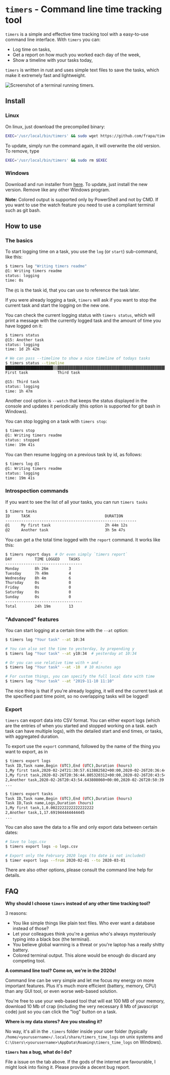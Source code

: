 # `timers` - Command line time tracking tool

`timers` is a simple and effective time tracking tool with a easy-to-use
command line interface. With `timers` you can:

- Log time on tasks,
- Get a report on how much you worked each day of the week,
- Show a timeline with your tasks today,

`timers` is written in rust and uses simple text files to save the tasks, which make it
extremely fast and lightweight.

![Screenshot of a terminal running timers.](images/screenshot.png)

## Install

### Linux

On linux, just download the precompiled binary:

```bash
EXEC='/usr/local/bin/timers' && sudo wget https://github.com/frapa/timers/releases/latest/download/timers-linux -O $EXEC && sudo chmod +x $EXEC
```

To update, simply run the command again, it will overwrite the old version. To remove, type

```bash
EXEC='/usr/local/bin/timers' && sudo rm $EXEC
```

### Windows

Download and run installer from [here](https://github.com/frapa/timers/releases/latest).
To update, just install the new version. Remove like any other Windows program.

**Note:** Colored output is supported only by PowerShell and not by CMD. If you want to use the watch feature
you need to use a compliant terminal such as git bash.

## How to use

### The basics 

To start logging time on a task, you use the `log` (or `start`) sub-command, like this:

```bash
$ timers log "Writing timers readme"
@1: Writing timers readme
status: logging
time: 0s
```

The `@1` is the task id, that you can use to reference the task later.

If you were already logging a task, `timers` will ask if you want to stop the current task and start the logging
on the new one.
 
You can check the current logging status with `timers status`, which will print a message with the currently
logged task and the amount of time you have logged on it:

```bash
$ timers status
@15: Another task
status: logging
time: 1d 2h 42m

# We can pass --timeline to show a nice timeline of todays tasks
$ timers status --timeline
█████████████████████▒▒▓▓▓▓▓▓▓▓▓▓▓▓▓▓▓▓▓▓▓▓▓▓▓▓▓▓▓▓▓▓▓▓▓▓▓▓▓▓▓▓▓▓▓▓▓▓▓▓▓▓▓▓▓░░░░░░░░░░░░░░░░░░░░░░░
First task             Third task                                         

@15: Third task
status: logging
time: 1h 47m
```

Another cool option is `--watch` that keeps the status displayed in the console and updates it periodically
(this option is supported for git bash in Windows).

You can stop logging on a task with `timers stop`:

```bash
$ timers stop
@1: Writing timers readme
status: stopped
time: 19m 41s
```

You can then resume logging on a previous task by id, as follows:

```bash
$ timers log @1
@1: Writing timers readme
status: logging
time: 19m 41s
```

### Introspection commands

If you want to see the list of all your tasks, you can run `timers tasks`

```bash
$ timers tasks
ID     TASK                                 DURATION
----------------------------------------------------------
@1     My first task                        2h 44m 12s
@2     Another task                         3h 5m 47s
```

You can get a the total time logged with the `report` command.
It works like this:

```bash
$ timers report days  # Or even simply `timers report`
DAY          TIME LOGGED    TASKS
----------------------------------
Monday       8h 26m         3
Tuesday      7h 49m         4
Wednesday    8h 4m          6
Thursday     0s             0
Friday       0s             0
Saturday     0s             0
Sunday       0s             0
----------------------------------
Total        24h 19m        13
```

### "Advanced" features

You can start logging at a certain time with the `--at` option:

```bash
$ timers log "Your task" --at 10:34

# You can also set the time to yesterday, by prepending y
$ timers log "Your task" --at y10:34  # yesterday at 10:34

# Or you can use relative time with + and -
$ timers log "Your task" --at -10  # 10 minutes ago

# For custom things, you can specify the full local date with time
$ timers log "Your task" --at "2019-11-10 11:10"
```

The nice thing is that if you're already logging, it will end
the current task at the specified past time point, so no overlapping
tasks will be logged!

### Export

`timers` can export data into CSV format. You can either export logs
(which are the entries of when you started and stopped working on a task.
each task can have multiple logs), with the detailed start and end times,
or tasks, with aggregated duration.

To export use the `export` command, followed by the name of the thing you want
to export, as in

```bash
$ timers export logs
Task ID,Task name,Begin (UTC),End (UTC),Duration (hours)
1,My first task,2020-02-24T21:30:57.613882582+00:00,2020-02-26T20:36:44.803991524+00:00,47.09638888888889
1,My first task,2020-02-26T20:36:44.805320312+00:00,2020-02-26T20:43:54.642466170+00:00,0.11916666666666667
2,Another task,2020-02-26T20:43:54.643808060+00:00,2020-02-26T20:50:39.862161146+00:00,0.1125
...

$ timers export tasks
Task ID,Task name,Begin (UTC),End (UTC),Duration (hours)
Task ID,Task name,Logs,Duration (hours)
1,My first task,1,0.0022222222222222222
2,Another task,1,17.691944444444445
...
```

You can also save the data to a file and only export data between certain dates:

```bash
# Save to logs.csv
$ timers export logs -o logs.csv

# Export only the February 2020 logs (to date is not included)
$ timer export logs --from 2020-02-01 --to 2020-03-01
```

There are also other options, please consult the command line help for details.

## FAQ

**Why should I choose `timers` instead of any other time tracking tool?**

3 reasons:

- You like simple things like plain text files. Who ever want a database instead of those?
- Let your colleagues think you're a genius who's always mysteriously typing into a black box (the terminal).
- You believe global warming is a threat or you're laptop has a really shitty battery. 
- Colored terminal output. This alone would be enough do discard any competing tool.

**A command line tool? Come on, we're in the 2020s!**

Command line can be very simple and let me focus my energy on more important features.
Plus it's much more efficient (battery, memory, CPU) than any GUI tool,
or even worse web-based solution.

You're free to use your web-based tool that will eat 100 MB of your memory, download 10 Mb
of crap (including the very necessary 8 Mb of javascript code) just so you can click
the "log" button on a task.

**Where is my data stores? Are you stealing it?**

No way, it's all in the `.timers` folder inside your user folder (typically
`/home/<yourusername>/.local/share/timers_time_logs` on unix systems and `C:\Users\<yourusername>\AppData\Roaming\timers_time_logs`
on Windows).

**`timers` has a bug, what do I do?**

File a issue on the tab above. If the gods of the internet are favourable, I might
look into fixing it. Please provide a decent bug report.
